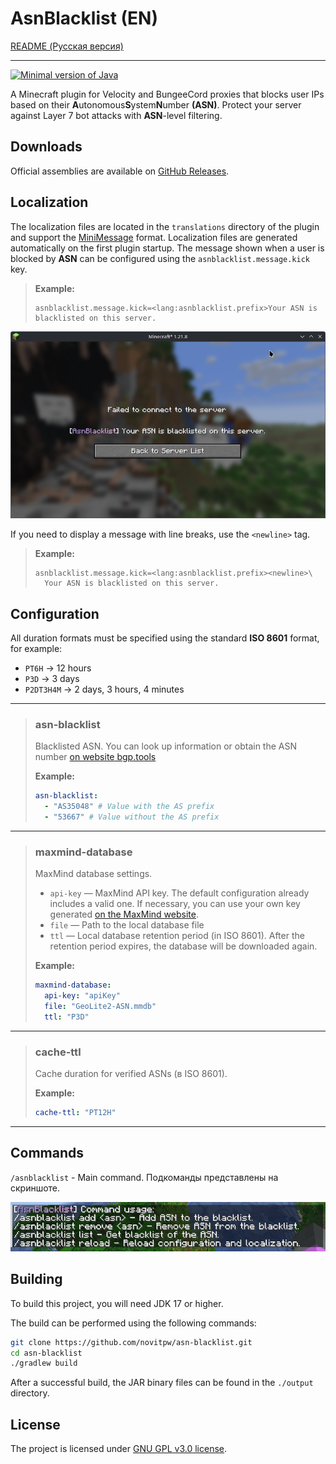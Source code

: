 # AsnBlacklist (EN)

[README (Русская версия)](./README.md)

---

[![Minimal version of Java](https://img.shields.io/badge/Java-17%2B-blue?logo=openjdk)](https://openjdk.org/projects/jdk/17/)

A Minecraft plugin for Velocity and BungeeCord proxies that blocks user IPs based on their **A**utonomous**S**ystem**N**umber **(ASN)**.
Protect your server against Layer 7 bot attacks with **ASN**-level filtering.

## Downloads

Official assemblies are available on [GitHub Releases](https://github.com/novitpw/asn-blacklist/releases).

## Localization

The localization files are located in the `translations` directory of the plugin and support the [MiniMessage](https://docs.advntr.dev/minimessage/format.html) format.
Localization files are generated automatically on the first plugin startup.
The message shown when a user is blocked by **ASN** can be configured using the `asnblacklist.message.kick` key.
> **Example:**
>
> ```properties
> asnblacklist.message.kick=<lang:asnblacklist.prefix>Your ASN is blacklisted on this server.
> ```
>

[![Disconnect reason](images/disconnect_reason_en.png)](images/disconnect_reason_en.png)

If you need to display a message with line breaks, use the `<newline>` tag.
> **Example:**
>
> ```properties
> asnblacklist.message.kick=<lang:asnblacklist.prefix><newline>\
>   Your ASN is blacklisted on this server.
> ```

## Configuration

All duration formats must be specified using the standard **ISO 8601** format, for example:

- `PT6H` → 12 hours
- `P3D` → 3 days
- `P2DT3H4M` → 2 days, 3 hours, 4 minutes

---

> ### asn-blacklist
>
> Blacklisted ASN. You can look up information or obtain the ASN number [on website bgp.tools](https://bgp.tools/)
>
> **Example:**
>
> ```yaml
> asn-blacklist:
>   - "AS35048" # Value with the AS prefix
>   - "53667" # Value without the AS prefix
> ```

---

> ### maxmind-database
>
> MaxMind database settings.
>
> - `api-key` — MaxMind API key. The default configuration already includes a valid one. If necessary, you can use your own key generated [on the MaxMind website](https://www.maxmind.com/en/accounts/current/license-key).
> - `file` — Path to the local database file
> - `ttl` — Local database retention period (in ISO 8601). After the retention period expires, the database will be downloaded again.
>
> **Example:**
>
> ```yaml
> maxmind-database:
>   api-key: "apiKey"
>   file: "GeoLite2-ASN.mmdb"
>   ttl: "P3D"
> ```

---

> ### cache-ttl
>
> Cache duration for verified ASNs (в ISO 8601).
>
> **Example:**
>
> ```yaml
> cache-ttl: "PT12H"
> ```

---

## Commands

`/asnblacklist` - Main command. Подкоманды представлены на скриншоте.

[![Commands](images/commands_en.png)](images/commands_en.png)


## Building

To build this project, you will need JDK 17 or higher.

The build can be performed using the following commands:

```bash
git clone https://github.com/novitpw/asn-blacklist.git 
cd asn-blacklist
./gradlew build
```

After a successful build, the JAR binary files can be found in the `./output` directory.

## License

The project is licensed under [GNU GPL v3.0 license](./LICENSE).
